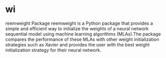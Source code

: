 # wi
reemweight Package
reemweight is a Python package that provides a simple and efficient way to initialize the weights of a neural network sequential model using machine learning algorithms (MLAs).The package compares the performance of these MLAs with other weight initialization strategies such as Xavier and provides the user with the best weight initialization strategy for their neural network.
